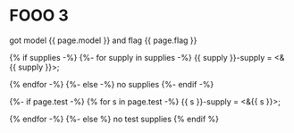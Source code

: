# FOOO 3

got model {{ page.model }} and flag {{ page.flag }}

{% if supplies -%}
{%- for supply in supplies -%}
    {{ supply }}-supply = <&{{ supply }}>;

{% endfor -%}
{%- else -%}
no supplies
{%- endif -%}

{%- if page.test -%}
{% for s in page.test -%}
    {{ s }}-supply = <&{{ s }}>;

{% endfor -%}
{%- else %}
no test supplies
{% endif %}
